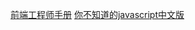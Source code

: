 [前端工程师手册](https://leohxj.gitbooks.io/front-end-database/content/html-and-css-basic/index.html)
[你不知道的javascript中文版](https://github.com/liuxiaoli2world/You-Dont-Know-JS/tree/1ed-zh-CN)